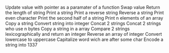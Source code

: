 Update value with pointer as a paramater of a function
Swap value
Return the length of string
Print a string
Print a reverse string
Reverse a string
Print even character
Print the second half of a string
Print n elements of an array
Copy a string
Convert string into integer
Concat 2 strings
Concat 2 strings who use n bytes
Copy a string in a array
Compare 2 strings lexicographically and return an integer 
Reverse an array of integer
Convert lowercase to uppercase
Capitalize word wich are after some char
Encode a string into 1337
